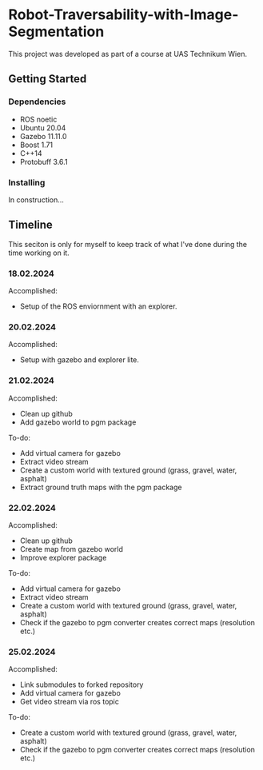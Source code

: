 # Robot-Traversability-with-Image-Segmentation
This project was developed as part of a course at UAS Technikum Wien.

## Getting Started

### Dependencies
- ROS noetic
- Ubuntu 20.04
- Gazebo 11.11.0
- Boost 1.71
- C++14
- Protobuff 3.6.1

### Installing
In construction...


## Timeline
This seciton is only for myself to keep track of what I've done during the time working on it.

### 18.02.2024
Accomplished:
- Setup of the ROS enviornment with an explorer.

### 20.02.2024
Accomplished:
- Setup with gazebo and explorer lite.

### 21.02.2024
Accomplished:
- Clean up github
- Add gazebo world to pgm package

To-do:
- Add virtual camera for gazebo
- Extract video stream
- Create a custom world with textured ground (grass, gravel, water, asphalt)
- Extract ground truth maps with the pgm package

### 22.02.2024
Accomplished:
- Clean up github
- Create map from gazebo world
- Improve explorer package

To-do:
- Add virtual camera for gazebo
- Extract video stream
- Create a custom world with textured ground (grass, gravel, water, asphalt)
- Check if the gazebo to pgm converter creates correct maps (resolution etc.)

### 25.02.2024
Accomplished:
- Link submodules to forked repository
- Add virtual camera for gazebo
- Get video stream via ros topic

To-do:
- Create a custom world with textured ground (grass, gravel, water, asphalt)
- Check if the gazebo to pgm converter creates correct maps (resolution etc.)